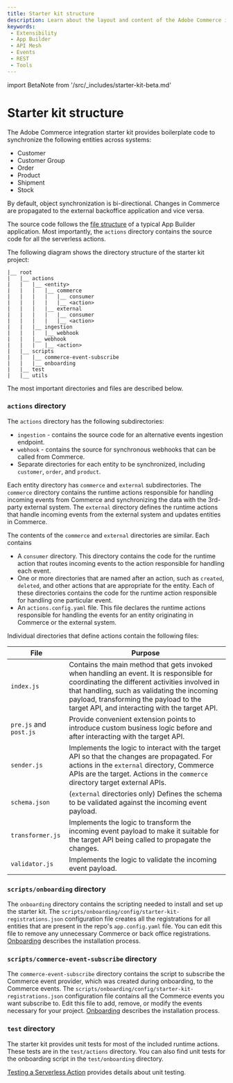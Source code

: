 ```yaml
---
title: Starter kit structure
description: Learn about the layout and content of the Adobe Commerce integration starter kit.
keywords:
 - Extensibility
 - App Builder
 - API Mesh
 - Events
 - REST
 - Tools
---
```


import BetaNote from '/src/_includes/starter-kit-beta.md'

<BetaNote />

# Starter kit structure

The Adobe Commerce integration starter kit provides boilerplate code to synchronize the following entities across systems:

- Customer
- Customer Group
- Order
- Product
- Shipment
- Stock

By default, object synchronization is bi-directional. Changes in Commerce are propagated to the external backoffice application and vice versa.

The source code follows the [file structure](https://developer.adobe.com/app-builder/docs/guides/extensions/extension_migration_guide/#old-file-structure) of a typical App Builder application. Most importantly, the `actions` directory contains the source code for all the serverless actions.

The following diagram shows the directory structure of the starter kit project:

```tree
|__ root
|   |__ actions
|   |   |__ <entity>
|   |   |   |__ commerce
|   |   |   |   |__ consumer
|   |   |   |   |__ <action>
|   |   |   |__ external
|   |   |   |   |__ consumer
|   |   |   |   |__ <action>
|   |   |__ ingestion
|   |   |   |__ webhook
|   |   |__ webhook
|   |   |   |__ <action>
|   |__ scripts
|   |   |__ commerce-event-subscribe
|   |   |__ onboarding
|   |__ test
|   |__ utils
```

The most important directories and files are described below.

### `actions` directory

The `actions` directory has the following subdirectories:

- `ingestion` - contains the source code for an alternative events ingestion endpoint.
- `webhook` - contains the source for synchronous webhooks that can be called from Commerce.
- Separate directories for each entity to be synchronized, including `customer`, `order`, and `product`.

Each entity directory has `commerce` and `external` subdirectories. The `commerce` directory contains the runtime actions responsible for handling incoming events from Commerce and synchronizing the data with the 3rd-party external system. The `external` directory defines the runtime actions that handle incoming events from the external system and updates entities in Commerce.

The contents of the `commerce` and `external` directories are similar. Each contains

- A `consumer` directory. This directory contains the code for the runtime action that routes incoming events to the action responsible for handling each event.
- One or more directories that are named after an action, such as `created`, `deleted`, and other actions that are appropriate for the entity. Each of these directories contains the code for the runtime action responsible for handling one particular event.
- An `actions.config.yaml` file. This file declares the runtime actions responsible for handling the events for an entity originating in Commerce or the external system.

Individual directories that define actions contain the following files:

File | Purpose
--- | ---
`index.js` | Contains the main method that gets invoked when handling an event. It is responsible for coordinating the different activities involved in that handling, such as validating the incoming payload, transforming the payload to the target API, and interacting with the target API.
`pre.js` and `post.js` | Provide convenient extension points to introduce custom business logic before and after interacting with the target API.
`sender.js` | Implements the logic to interact with the target API so that the changes are propagated. For actions in the `external` directory, Commerce APIs are the target. Actions in the `commerce` directory target external APIs.
`schema.json` | (`external` directories only) Defines the schema to be validated against the incoming event payload.
`transformer.js` | Implements the logic to transform the incoming event payload to make it suitable for the target API being called to propagate the changes.
`validator.js` | Implements the logic to validate the incoming event payload.

### `scripts/onboarding` directory

The `onboarding` directory contains the scripting needed to install and set up the starter kit. The `scripts/onboarding/config/starter-kit-registrations.json` configuration file creates all the registrations for all entities that are present in the repo's `app.config.yaml` file. You can edit this file to remove any unnecessary Commerce or back office registrations. [Onboarding](./create-integration.md#onboarding) describes the installation process.

### `scripts/commerce-event-subscribe` directory

The `commerce-event-subscribe` directory contains the script to subscribe the Commerce event provider, which was created during onboarding, to the Commerce events. The `scripts/onboarding/config/starter-kit-registrations.json` configuration file contains all the Commerce events you want subscribe to. Edit this file to add, remove, or modify the events necessary for your project. [Onboarding](./create-integration.md#onboarding) describes the installation process.

### `test` directory

The starter kit provides unit tests for most of the included runtime actions. These tests are in the `test/actions` directory. You can also find unit tests for the onboarding script in the `test/onboarding` directory.

[Testing a Serverless Action](https://developer.adobe.com/app-builder/docs/resources/barcode-reader/test/) provides details about unit testing.

